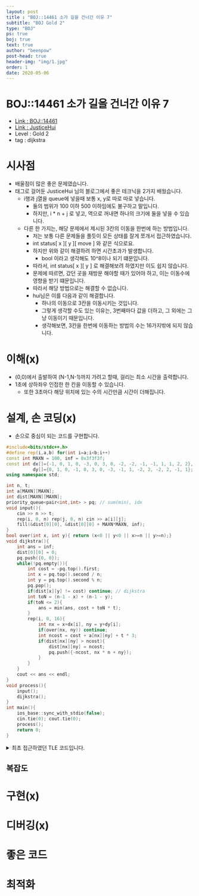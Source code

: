 ```yaml
---
layout: post
title : "BOJ::14461 소가 길을 건너간 이유 7"
subtitle: "BOJ Gold 2"
type: "BOJ"
ps: true
boj: true
text: true
author: "beenpow"
post-head: true
header-img: "img/1.jpg"
order: 1
date: 2020-05-06
---
```

# BOJ::14461 소가 길을 건너간 이유 7
- [Link : BOJ::14461](https://www.acmicpc.net/problem/14461)
- [Link : JusticeHui](https://justicehui.github.io/usaco/2019/06/22/BOJ14461/)
- Level : Gold 2
- tag : dijkstra

# 시사점
- 배울점이 많은 좋은 문제였습니다.
- 태그로 걸어둔 JusticeHui 님의 블로그에서 좋은 테크닉을 2가지 배웠습니다.
  - i행과 j열을 queue에 넣을때 보통 x, y로 따로 따로 넣습니다.
    - 둘의 범위가 100 이하 500 이하임에도 불구하고 말입니다.
    - 하지만, i * n + j 로 넣고, 역으로 꺼내면 하나의 크기에 둘을 넣을 수 있습니다.
  - 다른 한 가지는, 해당 문제에서 제시된 3칸의 이동을 한번에 하는 방법입니다.
    - 저는 보통 다른 문제들을 풀듯이 모든 상태를 잘게 쪼개서 접근하였습니다.
    - int status[ x ][ y ][ move ] 와 같은 식으로요.
    - 하지만 위와 같이 해결하려 하면 시간초과가 발생합니다.
      - bool 이라고 생각해도 10^8이나 되기 떄문입니다.
    - 따라서, int status[ x ][ y ] 로 해결해보려 하였지만 이도 쉽지 않습니다.
    - 문제에 따르면, 갔던 곳을 재방문 해야할 때가 있어야 하고, 이는 이동수에 영향을 받기 떄문입니다.
    - 따라서 해당 방법으로는 해결할 수 없습니다.
    - hui님은 이를 다음과 같이 해결합니다.
      - 하나의 이동으로 3칸을 이동시키는 것입니다.
      - 그렇게 생각할 수도 있는 이유는, 3번째마다 값을 더하고, 그 외에는 그냥 이동이기 때문입니다.
      - 생각해보면, 3칸을 한번에 이동하는 방법의 수는 16가지밖에 되지 않습니다.

# 이해(x)
- (0,0)에서 출발하여 (N-1,N-1)까지 가려고 할때, 걸리는 최소 시간을 출력합니다.
- 1초에 상하좌우 인접한 한 칸을 이동할 수 있습니다.
  - 또한 3초마다 해당 위치에 있는 수의 시간만큼 시간이 더해집니다.

# 설계, 손 코딩(x)
- 손으로 중심이 되는 코드를 구현합니다.

```cpp
#include<bits/stdc++.h>
#define rep(i,a,b) for(int i=a;i<b;i++)
const int MAXN = 100, inf = 0x3f3f3f;
const int dx[]={-1, 0, 1, 0, -3, 0, 3, 0, -2, -2, -1, -1, 1, 1, 2, 2},
          dy[]={0, 1, 0, -1, 0, 3, 0, -3, -1, 1, -2, 2, -2, 2, -1, 1};
using namespace std;

int n, t;
int a[MAXN][MAXN];
int dist[MAXN][MAXN];
priority_queue<pair<int,int> > pq; // sum(min), idx
void input(){
    cin >> n >> t;
    rep(i, 0, n) rep(j, 0, n) cin >> a[i][j];
    fill(&dist[0][0], &dist[0][0] + MAXN*MAXN, inf);
}
bool over(int x, int y){ return (x<0 || y<0 || x>=n || y>=n);}
void dijkstra(){
    int ans = inf;
    dist[0][0] = 0;
    pq.push({0, 0});
    while(!pq.empty()){
        int cost = -pq.top().first;
        int x = pq.top().second / n;
        int y = pq.top().second % n;
        pq.pop();
        if(dist[x][y] != cost) continue; // dijkstra
        int toN = (n-1 - x) + (n-1 - y);
        if(toN <= 2){
            ans = min(ans, cost + toN * t);
        }
        rep(i, 0, 16){
            int nx = x+dx[i], ny = y+dy[i];
            if(over(nx, ny)) continue;
            int ncost = cost + a[nx][ny] + t * 3;
            if(dist[nx][ny] > ncost){
                dist[nx][ny] = ncost;
                pq.push({-ncost, nx * n + ny});
            }
        }
    }
    cout << ans << endl;
}
void process(){
    input();
    dijkstra();
}
int main(){
    ios_base::sync_with_stdio(false);
    cin.tie(0); cout.tie(0);
    process();
    return 0;
}

```

<details markdown="1">
<summary> 최초 접근하였던 TLE 코드입니다.</summary>

```cpp
#include<bits/stdc++.h>
#define endl '\n'
#define rep(i,a,b) for(int i=a;i<b;i++)
typedef long long ll;
const int MAXT = 1000*1000;
const int MAXN = 100;
const int MAX_aij = 100*1000;
const int  inf = 0x3f3f3f3f;
const int dx[]={-1, 0, 1, 0}, dy[]={0, 1, 0, -1};
int n, et, ex, ey;
struct cell{int x; int y; int mv; int sum_aij;
    bool operator<(const struct cell & t)const{
        return 1LL * mv * et + sum_aij > 1LL * t.mv * et + t.sum_aij;
    }
};
using namespace std;
int a[MAXN][MAXN];
int seen[MAXN][MAXN][ MAXN * MAXN ]; // [0,10^9]
priority_queue<cell> pq;
void input(){
    cin >> n >> et;
    rep(i, 0, n) rep(j, 0, n) cin >> a[i][j];
    fill(&seen[0][0][0], &seen[0][0][0] + MAXN*MAXN*MAXN*MAXN, inf);
    ex = n-1, ey = n-1;
}
bool over(int x, int y){return (x<0 || y<0 || x>=n || y>=n);}
void bfs(){
    ll ans = inf;
    pq.push({0, 0, 0, 0});
    seen[0][0][0] = 0;
    while(!pq.empty()){
        int x = pq.top().x, y = pq.top().y, mv = pq.top().mv, sum_aij = pq.top().sum_aij;
        pq.pop();
        if( x == ex && y == ey){
            ans = min(ans, 1LL * mv * et + sum_aij );
            cout << ans << endl;
            return;
        }
        rep(d, 0, 4){
            int nx = x+dx[d], ny = y+dy[d], nmv = mv+1, nsum_aij = sum_aij;
            if(over(nx, ny)) continue;
            if(nmv %3 ==0)
                nsum_aij += a[nx][ny];
            
            if(seen[nx][ny][nmv] > nsum_aij){
                    seen[nx][ny][nmv] = nsum_aij;
                    pq.push({nx, ny, nmv, nsum_aij});
                }
        }
    }
}
void process(){
    input();
    bfs();
}
int main(){
    ios_base::sync_with_stdio(false);
    cin.tie(0); cout.tie(0);
    process();
    return 0;
}
```

</details>

## 복잡도


# 구현(x)


# 디버깅(x)

# 좋은 코드

# 최적화

